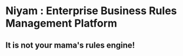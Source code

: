 # Niyam : Enterprise Business Rules Management Platform

## It is not your mama's rules engine!

### 
